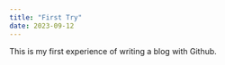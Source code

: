 ```yaml
---
title: "First Try"
date: 2023-09-12
---
```


This is my first experience of writing a blog with Github.

